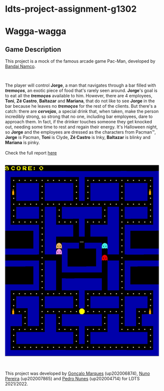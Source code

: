 # ldts-project-assignment-g1302
# Wagga-wagga

## Game Description

This project is a mock of the famous arcade game Pac-Man, developed by [Bandai Namco](https://en.bandainamcoent.eu/).  

<br/>

The player will control __Jorge__, a man that navigates through a bar filled with ___tremoços___, an exotic piece of food that's rarely seen around. __Jorge__'s goal is to eat all the ___tremoços___ available to him. However, there are 4 employees, __Toni__, __Zé Castro__, __Baltazar__ and __Mariana__, that do not like to see __Jorge__ in the bar because he leaves no ___tremoços___ for the rest of the clients. But there's a catch: there are ___cervejas___, a special drink that, when taken, make the person incredibly strong, so strong that no one, including bar employees, dare to approach them. In fact, if the drinker touches someone they get knocked out, needing some time to rest and regain their energy.
It's Halloween night, so __Jorge__ and the employees are dressed as the characters from Pacman™, __Jorge__ is Pacman, __Toni__ is Clyde, __Zé Castro__ is Inky, __Baltazar__ is blinky and __Mariana__ is pinky.  
<br />
Check the full report [here](docs/README.md)  
<br />


<p align="center">
<img src="docs/images/mock.png"/>
</p>  

<br/>

This project was developed by [Gonçalo Marques](https://github.com/GoncaloMarques-up) (up202006874), [Nuno Pereira](https://github.com/Naapperas) (up202007865) and [Pedro Nunes](https://github.com/pedronunes19) (up202004714) for LDTS 2021/2022.

